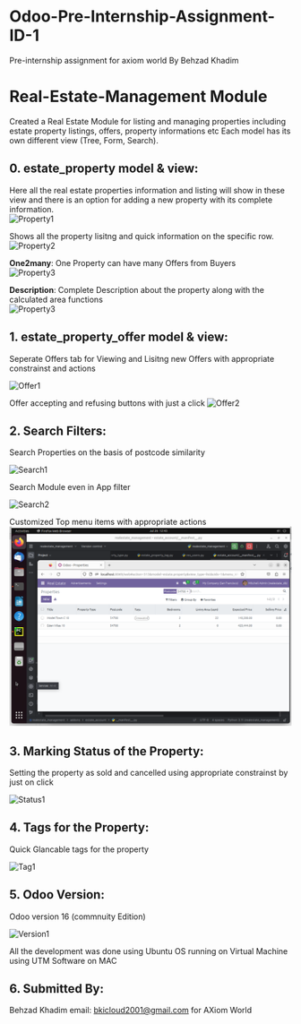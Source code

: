 # Odoo-Pre-Internship-Assignment-ID-1
 Pre-internship assignment for axiom world By Behzad Khadim

# Real-Estate-Management Module 

Created a Real Estate Module for listing and managing properties including estate property listings, offers, property informations etc
Each model has its own different view (Tree, Form, Search).

## 0. estate_property model & view:

Here all the real estate properties information and listing will show in these view and there is an option for adding a new property with its complete information.<br/>
![Property1](./picture/1.png)

Shows all the property lisitng and quick information on the specific row.<br/>
![Property2](./picture/2.png)

**One2many**: One Property can have many Offers from Buyers <br/>
![Property3](./picture/3.png)

**Description**: Complete Description about the property along with the calculated area functions <br/>
![Property3](./picture/3.png)

## 1. estate_property_offer model & view:

Seperate Offers tab for Viewing and Lisitng new Offers with appropriate constrainst and actions <br/>

![Offer1](./picture/4.png)

Offer accepting and refusing buttons with just a click
![Offer2](./picture/6.png)

## 2. Search Filters:

Search Properties on the basis of postcode similarity <br/>

![Search1](./picture/8.png)

Search Module even in App filter<br/>

![Search2](./picture/8.png)

Customized Top menu items with appropriate actions 
![Search3](./picture/12.png)

## 3. Marking Status of the Property:

Setting the property as sold and cancelled using appropriate constrainst by just on click <br/>

![Status1](./picture/9.png)

## 4. Tags for the Property:

Quick Glancable tags for the property <br/>

![Tag1](./picture/9.png)

## 5. Odoo Version:

Odoo version 16 (commnuity Edition) <br/>

![Version1](./picture/9.png)

All the development was done using Ubuntu OS running on Virtual Machine using UTM Software on MAC

## 6. Submitted By:

Behzad Khadim 
email: bkicloud2001@gmail.com
for AXiom World 
